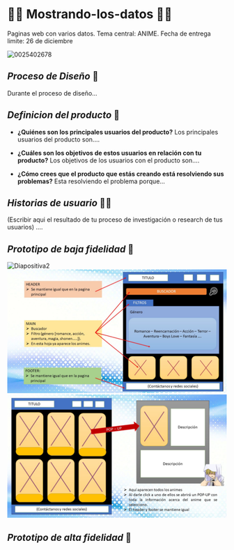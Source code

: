 # 👩‍💻 Mostrando-los-datos 👩‍💻
Paginas web con varios datos. Tema central: ANIME. Fecha de entrega limite: 26 de diciembre

![0025402678](https://imgmedia.aweita.pe/640x345/aweita/original/2021/08/30/612d9976066691528b1a02ce.webp)

## ___Proceso de Diseño___ 🎨
Durante el proceso de diseño...

## ___Definicion del producto___ 🎯

- **¿Quiénes son los principales usuarios del producto?** Los principales usuarios del producto son....

- **¿Cuáles son los objetivos de estos usuarios en relación con tu producto?** Los objetivos de los usuarios con el producto son....

- **¿Cómo crees que el producto que estás creando está resolviendo sus problemas?** Esta resolviendo el problema porque...

## ___Historias de usuario___ 👩‍💼

(Escribir aqui el resultado de tu proceso de investigación o research de tus usuarios) ....

## ___Prototipo de baja fidelidad___ 📁
![Diapositiva2](https://user-images.githubusercontent.com/93567262/146845752-7d0797fb-a295-4edc-9c84-b8bafd45a9bc.jpg)
![Diapositiva3](https://github.com/Alebalt2021/Mostrando-los-datos/blob/main/assets/img/Diapositiva3.JPG)
![Diapositiva3](https://github.com/Alebalt2021/Mostrando-los-datos/blob/main/assets/img/Diapositiva4.JPG?raw=true)

## ___Prototipo de alta fidelidad___ 🔮

